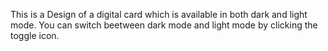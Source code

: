 This is a Design of a digital card which is available in both dark and light mode. You can switch beetween dark mode and light mode by clicking the toggle icon.
